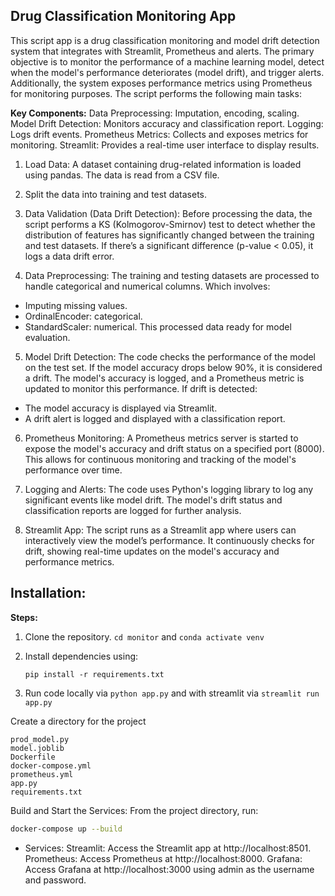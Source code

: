## Drug Classification Monitoring App
This script app is a drug classification monitoring and model drift detection system that integrates with Streamlit, Prometheus and alerts. The primary objective is to monitor the performance of a machine learning model, detect when the model's performance deteriorates (model drift), and trigger alerts. Additionally, the system exposes performance metrics using Prometheus for monitoring purposes. The script performs the following main tasks:

**Key Components:**
Data Preprocessing: Imputation, encoding, scaling.
Model Drift Detection: Monitors accuracy and classification report.
Logging: Logs drift events.
Prometheus Metrics: Collects and exposes metrics for monitoring.
Streamlit: Provides a real-time user interface to display results.

1. Load Data: A dataset containing drug-related information is loaded using pandas. The data is read from a CSV file.

2. Split the data into training and test datasets.

3. Data Validation (Data Drift Detection): Before processing the data, the script performs a KS (Kolmogorov-Smirnov) test to detect whether the distribution of features has significantly changed between the training and test datasets. If there’s a significant difference (p-value < 0.05), it logs a data drift error.

4. Data Preprocessing: The training and testing datasets are processed to handle categorical and numerical columns. Which involves: 

* Imputing missing values.
* OrdinalEncoder: categorical.
* StandardScaler: numerical. This processed data ready for model evaluation.

5. Model Drift Detection: The code checks the performance of the model on the test set. If the model accuracy drops below 90%, it is considered a drift. The model's accuracy is logged, and a Prometheus metric is updated to monitor this performance. If drift is detected:
* The model accuracy is displayed via Streamlit.
* A drift alert is logged and displayed with a classification report.

6. Prometheus Monitoring: A Prometheus metrics server is started to expose the model's accuracy and drift status on a specified port (8000). This allows for continuous monitoring and tracking of the model's performance over time.

7. Logging and Alerts: The code uses Python's logging library to log any significant events like model drift. The model's drift status and classification reports are logged for further analysis.

8. Streamlit App: The script runs as a Streamlit app where users can interactively view the model’s performance. It continuously checks for drift, showing real-time updates on the model's accuracy and performance metrics.

## Installation:
**Steps:**
1. Clone the repository.
`cd monitor` and `conda activate venv`
2. Install dependencies using:

    `pip install -r requirements.txt`

3. Run code locally via `python app.py` and with streamlit via  `streamlit run app.py`

Create a directory for the project
```
prod_model.py
model.joblib
Dockerfile
docker-compose.yml
prometheus.yml
app.py
requirements.txt
```

Build and Start the Services: From the project directory, run:

```bash
docker-compose up --build
```
* Services:
    Streamlit: Access the Streamlit app at http://localhost:8501.
    Prometheus: Access Prometheus at http://localhost:8000.
    Grafana: Access Grafana at http://localhost:3000 using admin as the username and password.


